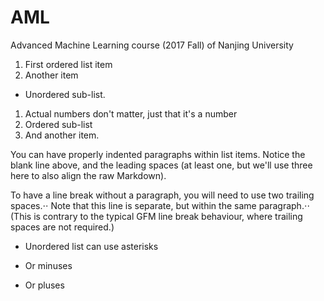 # AML
Advanced Machine Learning course (2017 Fall) of Nanjing University
1. First ordered list item
2. Another item
  * Unordered sub-list. 
1. Actual numbers don't matter, just that it's a number
2. Ordered sub-list
4. And another item.

  You can have properly indented paragraphs within list items. Notice the blank line above, and the leading spaces (at least one, but we'll   use three here to also align the raw Markdown).

  To have a line break without a paragraph, you will need to use two trailing spaces.⋅⋅
  Note that this line is separate, but within the same paragraph.⋅⋅
  (This is contrary to the typical GFM line break behaviour, where trailing spaces are not required.)

* Unordered list can use asterisks
- Or minuses
+ Or pluses

